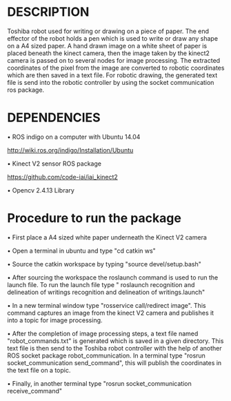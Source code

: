 # DESCRIPTION


Toshiba robot used for writing or drawing on a piece of paper. The end effector of the robot holds a pen which is used to write or draw any shape on a A4 sized paper. A hand drawn image on a white sheet of paper is placed beneath the kinect camera, then the image taken by the kinect2 camera is passed on to several nodes for image processing. The extracted coordinates of the pixel from the image are converted to robotic coordinates which are then saved in a text file. For robotic drawing, the generated text file is send into the robotic controller by using the socket communication ros package.



# DEPENDENCIES


• ROS indigo on a computer with Ubuntu 14.04 

http://wiki.ros.org/indigo/Installation/Ubuntu

• Kinect V2 sensor ROS package

https://github.com/code-iai/iai_kinect2


• Opencv 2.4.13 Library




# Procedure to run the package


• First place a A4 sized white paper underneath the Kinect V2 camera

• Open a terminal in ubuntu and type "cd catkin ws"

• Source the catkin workspace by typing "source devel/setup.bash"

• After sourcing the workspace the roslaunch command is used to run the launch file. To run the launch file type " roslaunch recognition and delineation of writings recognition and delineation of writings.launch"

• In a new terminal window type "rosservice call/redirect image". This command captures an image from the kinect V2 camera and publishes it into a topic for image processing.


• After the completion of image processing steps, a text file named "robot_commands.txt" is generated which is saved in a given directory. This text file is then send to the Toshiba robot controller with the help of another ROS socket package robot_communication. In a terminal type "rosrun socket_communication send_command", this will publish the coordinates in the text file on a topic.  


• Finally, in another terminal type "rosrun socket_communication receive_command"




